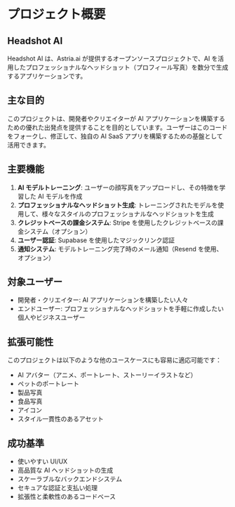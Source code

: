 # プロジェクト概要

## Headshot AI

Headshot AI は、Astria.ai が提供するオープンソースプロジェクトで、AI を活用したプロフェッショナルなヘッドショット（プロフィール写真）を数分で生成するアプリケーションです。

## 主な目的

このプロジェクトは、開発者やクリエイターが AI アプリケーションを構築するための優れた出発点を提供することを目的としています。ユーザーはこのコードをフォークし、修正して、独自の AI SaaS アプリを構築するための基盤として活用できます。

## 主要機能

1. **AI モデルトレーニング**: ユーザーの顔写真をアップロードし、その特徴を学習した AI モデルを作成
2. **プロフェッショナルなヘッドショット生成**: トレーニングされたモデルを使用して、様々なスタイルのプロフェッショナルなヘッドショットを生成
3. **クレジットベースの課金システム**: Stripe を使用したクレジットベースの課金システム（オプション）
4. **ユーザー認証**: Supabase を使用したマジックリンク認証
5. **通知システム**: モデルトレーニング完了時のメール通知（Resend を使用、オプション）

## 対象ユーザー

- 開発者・クリエイター: AI アプリケーションを構築したい人々
- エンドユーザー: プロフェッショナルなヘッドショットを手軽に作成したい個人やビジネスユーザー

## 拡張可能性

このプロジェクトは以下のような他のユースケースにも容易に適応可能です：

- AI アバター（アニメ、ポートレート、ストーリーイラストなど）
- ペットのポートレート
- 製品写真
- 食品写真
- アイコン
- スタイル一貫性のあるアセット

## 成功基準

- 使いやすい UI/UX
- 高品質な AI ヘッドショットの生成
- スケーラブルなバックエンドシステム
- セキュアな認証と支払い処理
- 拡張性と柔軟性のあるコードベース

